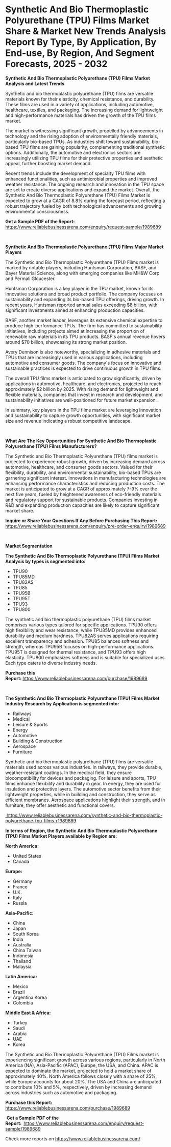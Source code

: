 <p><h1>Synthetic And Bio Thermoplastic Polyurethane (TPU) Films Market Share & Market New Trends Analysis Report By Type, By Application, By End-use, By Region, And Segment Forecasts, 2025 - 2032</h1></p><p><strong>Synthetic And Bio Thermoplastic Polyurethane (TPU) Films Market Analysis and Latest Trends</strong></p>
<p><p>Synthetic and bio thermoplastic polyurethane (TPU) films are versatile materials known for their elasticity, chemical resistance, and durability. These films are used in a variety of applications, including automotive, healthcare, textiles, and packaging. The increasing demand for lightweight and high-performance materials has driven the growth of the TPU films market.</p><p>The market is witnessing significant growth, propelled by advancements in technology and the rising adoption of environmentally friendly materials, particularly bio-based TPUs. As industries shift toward sustainability, bio-based TPU films are gaining popularity, complementing traditional synthetic options. Additionally, the automotive and electronics sectors are increasingly utilizing TPU films for their protective properties and aesthetic appeal, further boosting market demand.</p><p>Recent trends include the development of specialty TPU films with enhanced functionalities, such as antimicrobial properties and improved weather resistance. The ongoing research and innovation in the TPU space are set to create diverse applications and expand the market. Overall, the Synthetic And Bio Thermoplastic Polyurethane (TPU) Films Market is expected to grow at a CAGR of 8.8% during the forecast period, reflecting a robust trajectory fueled by both technological advancements and growing environmental consciousness.</p></p>
<p><strong>Get a Sample PDF of the Report:&nbsp;</strong> <a href="https://www.reliablebusinessarena.com/enquiry/request-sample/1989689?utm_campaign=2137&utm_medium=2&utm_source=Github&utm_content=ia&utm_term=03042025&utm_id=synthetic-and-bio-thermoplastic-polyurethane-tpu-films">https://www.reliablebusinessarena.com/enquiry/request-sample/1989689</a></p>
<p>&nbsp;</p>
<p><strong>Synthetic And Bio Thermoplastic Polyurethane (TPU) Films Major Market Players</strong></p>
<p><p>The Synthetic and Bio Thermoplastic Polyurethane (TPU) Films market is marked by notable players, including Huntsman Corporation, BASF, and Bayer Material Science, along with emerging companies like MH&W Corp and Permali Gloucester. </p><p>Huntsman Corporation is a key player in the TPU market, known for its innovative solutions and broad product portfolio. The company focuses on sustainability and expanding its bio-based TPU offerings, driving growth. In recent years, Huntsman reported annual sales exceeding $8 billion, with significant investments aimed at enhancing production capacities.</p><p>BASF, another market leader, leverages its extensive chemical expertise to produce high-performance TPUs. The firm has committed to sustainability initiatives, including projects aimed at increasing the proportion of renewable raw materials in its TPU products. BASF's annual revenue hovers around $70 billion, showcasing its strong market position.</p><p>Avery Dennison is also noteworthy, specializing in adhesive materials and TPUs that are increasingly used in various applications, including automotive and consumer goods. The company's focus on innovative and sustainable practices is expected to drive continuous growth in TPU films.</p><p>The overall TPU films market is anticipated to grow significantly, driven by applications in automotive, healthcare, and electronics, projected to reach approximately $2 billion by 2025. With rising demand for lightweight and flexible materials, companies that invest in research and development, and sustainability initiatives are well-positioned for future market expansion.</p><p>In summary, key players in the TPU films market are leveraging innovation and sustainability to capture growth opportunities, with significant market size and revenue indicating a robust competitive landscape.</p></p>
<p>&nbsp;</p>
<p><strong>What Are The Key Opportunities For Synthetic And Bio Thermoplastic Polyurethane (TPU) Films Manufacturers?</strong></p>
<p><p>The Synthetic and Bio Thermoplastic Polyurethane (TPU) films market is projected to experience robust growth, driven by increasing demand across automotive, healthcare, and consumer goods sectors. Valued for their flexibility, durability, and environmental sustainability, bio-based TPUs are garnering significant interest. Innovations in manufacturing technologies are enhancing performance characteristics and reducing production costs. The market is anticipated to grow at a CAGR of approximately 7-9% over the next five years, fueled by heightened awareness of eco-friendly materials and regulatory support for sustainable products. Companies investing in R&D and expanding production capacities are likely to capture significant market share.</p></p>
<p><strong>Inquire or Share Your Questions If Any Before Purchasing This Report:</strong> <a href="https://www.reliablebusinessarena.com/enquiry/pre-order-enquiry/1989689?utm_campaign=2137&utm_medium=2&utm_source=Github&utm_content=ia&utm_term=03042025&utm_id=synthetic-and-bio-thermoplastic-polyurethane-tpu-films">https://www.reliablebusinessarena.com/enquiry/pre-order-enquiry/1989689</a></p>
<p>&nbsp;</p>
<p><strong>Market Segmentation</strong></p>
<p><strong>The Synthetic And Bio Thermoplastic Polyurethane (TPU) Films Market Analysis by types is segmented into:</strong></p>
<p><ul><li>TPU90</li><li>TPU85MD</li><li>TPU82AS</li><li>TPU85</li><li>TPU95B</li><li>TPU95T</li><li>TPU93</li><li>TPU800</li></ul></p>
<p><p>The synthetic and bio thermoplastic polyurethane (TPU) films market comprises various types tailored for specific applications. TPU90 offers high flexibility and wear resistance, while TPU85MD provides enhanced durability and medium hardness. TPU82AS serves applications requiring excellent transparency and adhesion. TPU85 balances softness and strength, whereas TPU95B focuses on high-performance applications. TPU95T is designed for thermal resistance, and TPU93 offers high elasticity. TPU800 emphasizes softness and is suitable for specialized uses. Each type caters to diverse industry needs.</p></p>
<p><strong>Purchase this Report:&nbsp;</strong><a href="https://www.reliablebusinessarena.com/purchase/1989689?utm_campaign=2137&utm_medium=2&utm_source=Github&utm_content=ia&utm_term=03042025&utm_id=synthetic-and-bio-thermoplastic-polyurethane-tpu-films">https://www.reliablebusinessarena.com/purchase/1989689</a></p>
<p>&nbsp;</p>
<p><strong>The Synthetic And Bio Thermoplastic Polyurethane (TPU) Films Market Industry Research by Application is segmented into:</strong></p>
<p><ul><li>Railways</li><li>Medical</li><li>Leisure & Sports</li><li>Energy</li><li>Automotive</li><li>Building & Construction</li><li>Aerospace</li><li>Furniture</li></ul></p>
<p><p>Synthetic and bio thermoplastic polyurethane (TPU) films are versatile materials used across various industries. In railways, they provide durable, weather-resistant coatings. In the medical field, they ensure biocompatibility for devices and packaging. For leisure and sports, TPU films enhance flexibility and durability in gear. In energy, they are used for insulation and protective layers. The automotive sector benefits from their lightweight properties, while in building and construction, they serve as efficient membranes. Aerospace applications highlight their strength, and in furniture, they offer aesthetic and functional covers.</p></p>
<p><a href="https://www.reliablebusinessarena.com/synthetic-and-bio-thermoplastic-polyurethane-tpu-films-r1989689?utm_campaign=2137&utm_medium=2&utm_source=Github&utm_content=ia&utm_term=03042025&utm_id=synthetic-and-bio-thermoplastic-polyurethane-tpu-films">&nbsp;https://www.reliablebusinessarena.com/synthetic-and-bio-thermoplastic-polyurethane-tpu-films-r1989689</a></p>
<p><strong>In terms of Region, the Synthetic And Bio Thermoplastic Polyurethane (TPU) Films Market Players available by Region are:</strong></p>
<p>
    <p> <strong> North America: </strong>
        <ul>
            <li>United States</li>
            <li>Canada</li>
        </ul>
        </p> 
    <p> <strong> Europe: </strong>
        <ul>
            <li>Germany</li>
            <li>France</li>
            <li>U.K.</li>
            <li>Italy</li>
            <li>Russia</li>
        </ul>
        </p> 
    <p> <strong> Asia-Pacific: </strong>
        <ul>
            <li>China</li>
            <li>Japan</li>
            <li>South Korea</li>
            <li>India</li>
            <li>Australia</li>
            <li>China Taiwan</li>
            <li>Indonesia</li>
            <li>Thailand</li>
            <li>Malaysia</li>
        </ul>
        </p> 
    <p> <strong> Latin America: </strong>
        <ul>
            <li>Mexico</li>
            <li>Brazil</li>
            <li>Argentina Korea</li>
            <li>Colombia</li>
        </ul>
        </p> 
    <p> <strong> Middle East & Africa: </strong>
        <ul>
            <li>Turkey</li>
            <li>Saudi</li>
            <li>Arabia</li>
            <li>UAE</li>
            <li>Korea</li>
        </ul>
    </p>
    </p>
<p><p>The Synthetic and Bio Thermoplastic Polyurethane (TPU) Films market is experiencing significant growth across various regions, particularly in North America (NA), Asia-Pacific (APAC), Europe, the USA, and China. APAC is expected to dominate the market, projected to hold a market share of approximately 40%. North America follows closely with a share of 25%, while Europe accounts for about 20%. The USA and China are anticipated to contribute 10% and 5%, respectively, driven by increasing demand across industries such as automotive and packaging.</p></p>
<p><strong>Purchase this Report: </strong><a href="https://www.reliablebusinessarena.com/purchase/1989689?utm_campaign=2137&utm_medium=2&utm_source=Github&utm_content=ia&utm_term=03042025&utm_id=synthetic-and-bio-thermoplastic-polyurethane-tpu-films">https://www.reliablebusinessarena.com/purchase/1989689</a></p>
<p>&nbsp;<strong>Get a Sample PDF of the Report:&nbsp;&nbsp;</strong><a href="https://www.reliablebusinessarena.com/enquiry/request-sample/1989689?utm_campaign=2137&utm_medium=2&utm_source=Github&utm_content=ia&utm_term=03042025&utm_id=synthetic-and-bio-thermoplastic-polyurethane-tpu-films">https://www.reliablebusinessarena.com/enquiry/request-sample/1989689</a></p>
<p><strong></strong></p>
<p>Check more reports on <a href="https://www.reliablebusinessarena.com/?utm_campaign=2137&utm_medium=2&utm_source=Github&utm_content=ia&utm_term=03042025&utm_id=synthetic-and-bio-thermoplastic-polyurethane-tpu-films">https://www.reliablebusinessarena.com/</a></p>